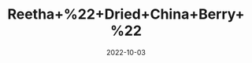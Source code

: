 ---
title: 'Reetha+%22+Dried+China+Berry+%22'
date: '2022-10-03' 
metatag: '' 
inventory: '0' 
draft: false 
# meta description 
shortDescripton: 'It+is+%ef%bf%bdrich+in+antioxidants+known+to+neutralize+highly+damaging+free+radicals.One+of+the+important+health+benefits+of+the+Chinaberry+tree+is+its+ability+to+treat+skin+diseases'
description: 'Herb'
longdescription: ''
featured: True
# product Price
price: '20.0'
# Product Short Description
shortDescription: 'It+is+%ef%bf%bdrich+in+antioxidants+known+to+neutralize+highly+damaging+free+radicals.One+of+the+important+health+benefits+of+the+Chinaberry+tree+is+its+ability+to+treat+skin+diseases'
productID: '9EB3B51D-0E27-ED11-9968-005056B3A416'
type: 'products'
category: 'Herb' 
thumnailproduct: 'https://eraconnect.blob.core.windows.net/product-images/aminsaddiquidawakhana/9EB3B51D-0E27-ED11-9968-005056B3A416.webp' 
images:
  - image: 'https://eraconnect.blob.core.windows.net/product-images/aminsaddiquidawakhana/9EB3B51D-0E27-ED11-9968-005056B3A416.webp'  
Variants:
---